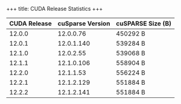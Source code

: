 +++
title: CUDA Release Statistics
+++

| CUDA Release | cuSparse Version | cuSPARSE Size (B) |
|-|-|-|
| 12.0.0 | 12.0.0.76 | 450292 B |
| 12.0.1 | 12.0.1.140 | 539284 B |
| 12.1.0 | 12.0.2.55 | 539068 B |
| 12.1.1 | 12.1.0.106 | 558904 B |
| 12.2.0 | 12.1.1.53 | 556224 B |
| 12.2.1 | 12.1.2.129 | 551884 B |
| 12.2.2 | 12.1.2.141 | 551884 B |

